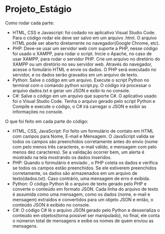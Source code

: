 # Projeto_Estágio

Como rodar cada parte:
 - HTML, CSS e Javascript: foi codado no aplicativo Visual Studio Code. Para o código rodar ele deve ser salvo em um arquivo .html. O arquivo HTML pode ser aberto diretamente no navegador(Google Chrome, etc).
 - PHP: Deve-se usar um servidor web com suporte a PHP, nesse código foi usado o XAMPP, para rodar o script. Inicie o Apache, no caso de usar XAMPP, para rodar o servidor PHP. Crie um arquivo no diretório do XAMPP ou um diretório no seu servidor web. Através do navegador, acesse o fomulário HTML e envie os dados. O PHP será executado no servidor, e os dados serão gravados em um arquivo de texto.
 - Python: Salve o código em um arquivo. Execute o script Python no terminal com o comando python script.py. O código irá processar o arquivo dados.txt e gerar um JSON e exibi-lo no console.
 - C#: Salve o código em um arquivo que suporte C#. O aplicativo usado foi o Visual Studio Code. Tenha o arquivo gerado pelo script Python e Compile e execute o código, o C# irá carregar o JSON e exibir as informações no console.

O que foi feito em cada parte do código:
 - HTML, CSS, JavaScript: Foi feito um formulário de contato em HTML com campos para Nome, E-mail e Mensagem. O JavaScript valida se todos os campos são preenchidos corretamente antes do envio (nome com pelo menos três caracteres, e-mail válido, e mensagem com pelo menos dez caracteres). Se a validação ocorrer bem, um alerta é mostrado na tela mostrando os dados inseridos.
 - PHP: Quando o formulário é enviado , o PHP coleta os dados e verifica se todos os campos estão preenchidos. Se ele estiverem preenchidos corretamente, os dados são armazenados em um arquivo de texto(dados.txt). Caso contrário, uma mensagem de erro é exibida.
 - Python: O código Python lê o arquivo de texto gerado pelo PHP e converte o conteúdo em formato JSON. Cada linha do arquivo de texto é assumida como uma mensagem, como os dados (nome, e-mail e mensagem) extraídos e convertidos para um objeto JSON e então, o conteúdo JSON é exibido no console.
 - C#: O código C# lê o arquivo JSON gerado pelo Python e desserializa o conteúdo em objetos(torna possível ser manipulado), no final, ele conta o númeron total de mensagens e exibe os nomes de quem enviou as mensagens.
